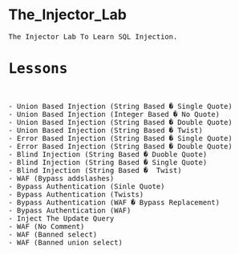 # The_Injector_Lab
<pre>The Injector Lab To Learn SQL Injection.
<h1>Lessons</h1>

- Union Based Injection (String Based � Single Quote)
- Union Based Injection (Integer Based � No Quote)
- Union Based Injection (String Based � Double Quote)
- Union Based Injection (String Based � Twist)
- Error Based Injection (String Based � Single Quote)
- Error Based Injection (String Based � Double Quote)
- Blind Injection (String Based � Duoble Quote)
- Blind Injection (String Based � Single Quote)
- Blind Injection (String Based �  Twist)
- WAF (Bypass addslashes)
- Bypass Authentication (Sinle Quote)
- Bypass Authentication (Twists)
- Bypass Authentication (WAF � Bypass Replacement)
- Bypass Authentication (WAF)
- Inject The Update Query
- WAF (No Comment)
- WAF (Banned select)
- WAF (Banned union select)
